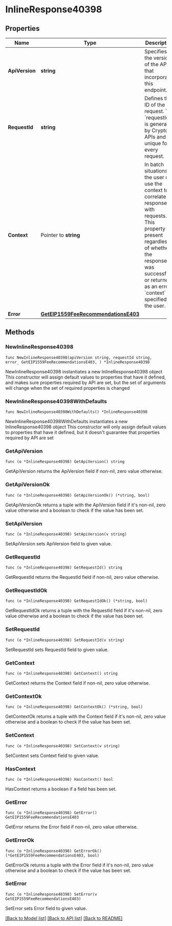 # InlineResponse40398

## Properties

Name | Type | Description | Notes
------------ | ------------- | ------------- | -------------
**ApiVersion** | **string** | Specifies the version of the API that incorporates this endpoint. | 
**RequestId** | **string** | Defines the ID of the request. The &#x60;requestId&#x60; is generated by Crypto APIs and it&#39;s unique for every request. | 
**Context** | Pointer to **string** | In batch situations the user can use the context to correlate responses with requests. This property is present regardless of whether the response was successful or returned as an error. &#x60;context&#x60; is specified by the user. | [optional] 
**Error** | [**GetEIP1559FeeRecommendationsE403**](GetEIP1559FeeRecommendationsE403.md) |  | 

## Methods

### NewInlineResponse40398

`func NewInlineResponse40398(apiVersion string, requestId string, error_ GetEIP1559FeeRecommendationsE403, ) *InlineResponse40398`

NewInlineResponse40398 instantiates a new InlineResponse40398 object
This constructor will assign default values to properties that have it defined,
and makes sure properties required by API are set, but the set of arguments
will change when the set of required properties is changed

### NewInlineResponse40398WithDefaults

`func NewInlineResponse40398WithDefaults() *InlineResponse40398`

NewInlineResponse40398WithDefaults instantiates a new InlineResponse40398 object
This constructor will only assign default values to properties that have it defined,
but it doesn't guarantee that properties required by API are set

### GetApiVersion

`func (o *InlineResponse40398) GetApiVersion() string`

GetApiVersion returns the ApiVersion field if non-nil, zero value otherwise.

### GetApiVersionOk

`func (o *InlineResponse40398) GetApiVersionOk() (*string, bool)`

GetApiVersionOk returns a tuple with the ApiVersion field if it's non-nil, zero value otherwise
and a boolean to check if the value has been set.

### SetApiVersion

`func (o *InlineResponse40398) SetApiVersion(v string)`

SetApiVersion sets ApiVersion field to given value.


### GetRequestId

`func (o *InlineResponse40398) GetRequestId() string`

GetRequestId returns the RequestId field if non-nil, zero value otherwise.

### GetRequestIdOk

`func (o *InlineResponse40398) GetRequestIdOk() (*string, bool)`

GetRequestIdOk returns a tuple with the RequestId field if it's non-nil, zero value otherwise
and a boolean to check if the value has been set.

### SetRequestId

`func (o *InlineResponse40398) SetRequestId(v string)`

SetRequestId sets RequestId field to given value.


### GetContext

`func (o *InlineResponse40398) GetContext() string`

GetContext returns the Context field if non-nil, zero value otherwise.

### GetContextOk

`func (o *InlineResponse40398) GetContextOk() (*string, bool)`

GetContextOk returns a tuple with the Context field if it's non-nil, zero value otherwise
and a boolean to check if the value has been set.

### SetContext

`func (o *InlineResponse40398) SetContext(v string)`

SetContext sets Context field to given value.

### HasContext

`func (o *InlineResponse40398) HasContext() bool`

HasContext returns a boolean if a field has been set.

### GetError

`func (o *InlineResponse40398) GetError() GetEIP1559FeeRecommendationsE403`

GetError returns the Error field if non-nil, zero value otherwise.

### GetErrorOk

`func (o *InlineResponse40398) GetErrorOk() (*GetEIP1559FeeRecommendationsE403, bool)`

GetErrorOk returns a tuple with the Error field if it's non-nil, zero value otherwise
and a boolean to check if the value has been set.

### SetError

`func (o *InlineResponse40398) SetError(v GetEIP1559FeeRecommendationsE403)`

SetError sets Error field to given value.



[[Back to Model list]](../README.md#documentation-for-models) [[Back to API list]](../README.md#documentation-for-api-endpoints) [[Back to README]](../README.md)


